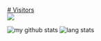 <a href="https://profile-counter.glitch.me/aint/count.svg"><p align="left"> # Visitors<br> <img src="https://profile-counter.glitch.me/aint/count.svg" /></a>

![my github stats](https://github-readme-stats.vercel.app/api?username=aint&show_icons=true)
![lang stats](https://github-readme-stats.vercel.app/api/top-langs/?username=aint&hide=html&layout=compact)

<!--
### Hi there 👋

Here are some ideas to get you started:

- 🔭 I’m currently working on ...
- 🌱 I’m currently learning ...
- 👯 I’m looking to collaborate on ...
- 🤔 I’m looking for help with ...
- 💬 Ask me about ...
- 📫 How to reach me: ...
- 😄 Pronouns: ...
- ⚡ Fun fact: ...
-->
